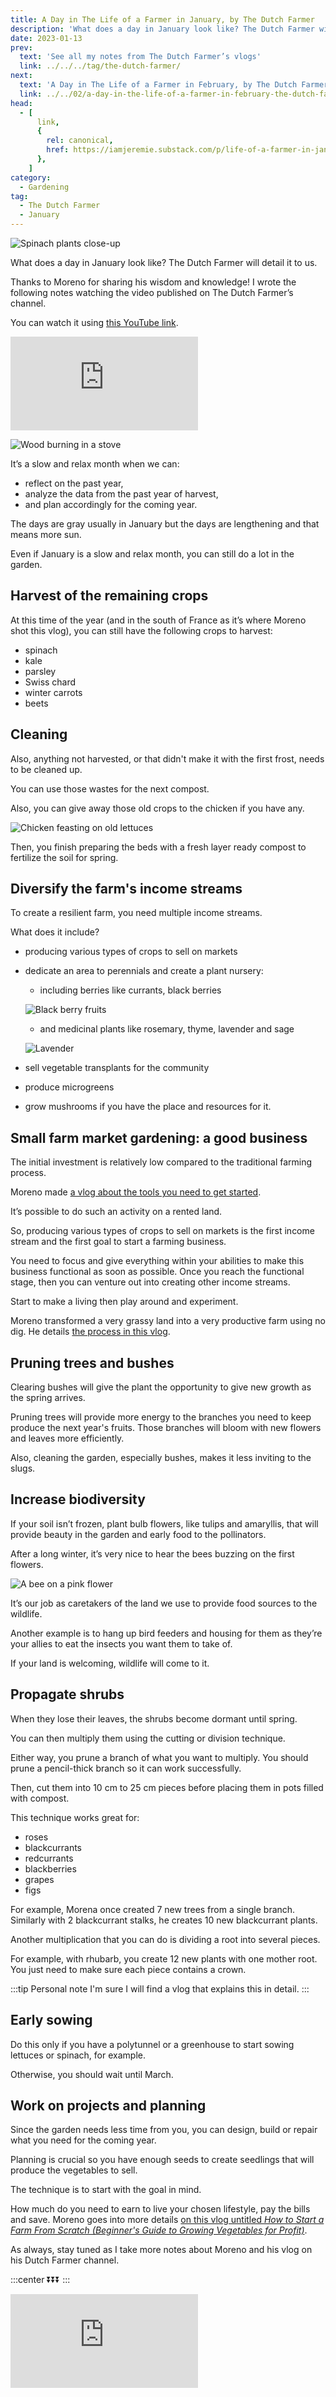 ```yaml
---
title: A Day in The Life of a Farmer in January, by The Dutch Farmer
description: 'What does a day in January look like? The Dutch Farmer will detail it to us.'
date: 2023-01-13
prev:
  text: 'See all my notes from The Dutch Farmer’s vlogs'
  link: ../../../tag/the-dutch-farmer/
next:
  text: 'A Day in The Life of a Farmer in February, by The Dutch Farmer'
  link: ../../02/a-day-in-the-life-of-a-farmer-in-february-the-dutch-farmer/
head:
  - [
      link,
      {
        rel: canonical,
        href: https://iamjeremie.substack.com/p/life-of-a-farmer-in-january-the-dutch-farmer,
      },
    ]
category:
  - Gardening
tag:
  - The Dutch Farmer
  - January
---
```


![Spinach plants close-up](/images/2023-01-13-spinach-close-up.jpg 'Credits: image taken from The Dutch Farmer’s vlog')

What does a day in January look like? The Dutch Farmer will detail it to us.

Thanks to Moreno for sharing his wisdom and knowledge!
I wrote the following notes watching the video published on The Dutch Farmer’s channel.

<!-- more -->

You can watch it using [this YouTube link](https://www.youtube.com/watch?v=ScBleHwOkgA).

<!-- markdownlint-disable MD033 -->
<p class="newsletter-wrapper"><iframe class="newsletter-embed" src="https://iamjeremie.substack.com/embed" frameborder="0" scrolling="no"></iframe></p>

![Wood burning in a stove](./images/wood-burning-in-a-stove.jpg "Credits: image taken from The Dutch Farmer's vlog")

It’s a slow and relax month when we can:

- reflect on the past year,
- analyze the data from the past year of harvest,
- and plan accordingly for the coming year.

The days are gray usually in January but the days are lengthening and that means more sun.

Even if January is a slow and relax month, you can still do a lot in the garden.

## Harvest of the remaining crops

At this time of the year (and in the south of France as it’s where Moreno shot this vlog), you can still have the following crops to harvest:

- spinach
- kale
- parsley
- Swiss chard
- winter carrots
- beets

## Cleaning

Also, anything not harvested, or that didn't make it with the first frost, needs to be cleaned up.

You can use those wastes for the next compost.

Also, you can give away those old crops to the chicken if you have any.

![Chicken feasting on old lettuces](./images/chicken-feasting-on-old-lettuces.jpg "Credits: image taken from The Dutch Farmer's vlog")

Then, you finish preparing the beds with a fresh layer ready compost to fertilize the soil for spring.

## Diversify the farm's income streams

To create a resilient farm, you need multiple income streams.

What does it include?

- producing various types of crops to sell on markets
- dedicate an area to perennials and create a plant nursery:

  - including berries like currants, black berries

  ![Black berry fruits](./images/black-berries.jpg "Credits: image taken from The Dutch Farmer's vlog")

  - and medicinal plants like rosemary, thyme, lavender and sage

  ![Lavender](./images/lavender.jpg "Credits: image taken from The Dutch Farmer's vlog")

- sell vegetable transplants for the community
- produce microgreens
- grow mushrooms if you have the place and resources for it.

## Small farm market gardening: a good business

The initial investment is relatively low compared to the traditional farming process.

Moreno made [a vlog about the tools you need to get started](https://www.youtube.com/watch?v=yUFr0C1FJjE).

It’s possible to do such an activity on a rented land.

So, producing various types of crops to sell on markets is the first income stream and the first goal to start a farming business.

You need to focus and give everything within your abilities to make this business functional as soon as possible. Once you reach the functional stage, then you can venture out into creating other income streams.

Start to make a living then play around and experiment.

Moreno transformed a very grassy land into a very productive farm using no dig. He details [the process in this vlog](https://www.youtube.com/watch?v=g2DDQ-uuLl0).

## Pruning trees and bushes

Clearing bushes will give the plant the opportunity to give new growth as the spring arrives.

Pruning trees will provide more energy to the branches you need to keep produce the next year's fruits. Those branches will bloom with new flowers and leaves more efficiently.

Also, cleaning the garden, especially bushes, makes it less inviting to the slugs.

## Increase biodiversity

If your soil isn’t frozen, plant bulb flowers, like tulips and amaryllis, that will provide beauty in the garden and early food to the pollinators.

After a long winter, it’s very nice to hear the bees buzzing on the first flowers.

![A bee on a pink flower](./images/a-bee-n-a-pink-flower.jpg "Credits: image taken from The Dutch Farmer's vlog")

It’s our job as caretakers of the land we use to provide food sources to the wildlife.

Another example is to hang up bird feeders and housing for them as they’re your allies to eat the insects you want them to take of.

If your land is welcoming, wildlife will come to it.

## Propagate shrubs

When they lose their leaves, the shrubs become dormant until spring.

You can then multiply them using the cutting or division technique.

Either way, you prune a branch of what you want to multiply. You should prune a pencil-thick branch so it can work successfully.

Then, cut them into 10 cm to 25 cm pieces before placing them in pots filled with compost.

This technique works great for:

- roses
- blackcurrants
- redcurrants
- blackberries
- grapes
- figs

For example, Morena once created 7 new trees from a single branch. Similarly with 2 blackcurrant stalks, he creates 10 new blackcurrant plants.

Another multiplication that you can do is dividing a root into several pieces.

For example, with rhubarb, you create 12 new plants with one mother root. You just need to make sure each piece contains a crown.

:::tip Personal note
I'm sure I will find a vlog that explains this in detail.
:::

## Early sowing

Do this only if you have a polytunnel or a greenhouse to start sowing lettuces or spinach, for example.

Otherwise, you should wait until March.

## Work on projects and planning

Since the garden needs less time from you, you can design, build or repair what you need for the coming year.

Planning is crucial so you have enough seeds to create seedlings that will produce the vegetables to sell.

The technique is to start with the goal in mind.

How much do you need to earn to live your chosen lifestyle, pay the bills and save. Moreno goes into more details [on this vlog untitled _How to Start a Farm From Scratch (Beginner's Guide to Growing Vegetables for Profit)_](https://www.youtube.com/watch?v=fRlUhUWS0Hk).

As always, stay tuned as I take more notes about Moreno and his vlog on his Dutch Farmer channel.

:::center
⏬⏬⏬
:::

<!-- markdownlint-disable MD033 -->
<p class="newsletter-wrapper"><iframe class="newsletter-embed" src="https://iamjeremie.substack.com/embed" frameborder="0" scrolling="no"></iframe></p>
